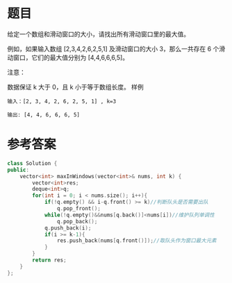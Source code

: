 # 题目
给定一个数组和滑动窗口的大小，请找出所有滑动窗口里的最大值。

例如，如果输入数组 [2,3,4,2,6,2,5,1] 及滑动窗口的大小 3，那么一共存在 6 个滑动窗口，它们的最大值分别为 [4,4,6,6,6,5]。

注意：

数据保证 k 大于 0，且 k 小于等于数组长度。
样例
```
输入：[2, 3, 4, 2, 6, 2, 5, 1] , k=3

输出: [4, 4, 6, 6, 6, 5]
```
# 参考答案
```c++
class Solution {
public:
    vector<int> maxInWindows(vector<int>& nums, int k) {
        vector<int>res;
        deque<int>q;
        for(int i = 0; i < nums.size(); i++){
            if(!q.empty() && i-q.front() >= k)//判断队头是否需要出队
                q.pop_front();
            while(!q.empty()&&nums[q.back()]<nums[i])//维护队列单调性
                q.pop_back();
            q.push_back(i);
            if(i >= k-1){
                res.push_back(nums[q.front()]);//取队头作为窗口最大元素
            }
        }
        return res;
    }
};
